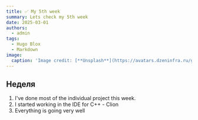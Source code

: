 ```yaml
---
title: ✅ My 5th week
summary: Lets check my 5th week
date: 2025-03-01
authors:
  - admin
tags:
  - Hugo Blox
  - Markdown
image:
  caption: 'Image credit: [**Unsplash**](https://avatars.dzeninfra.ru/get-zen_doc/3644482/pub_61e9459ac6b57f5c2b2bb3d7_61e961de527ce322d0fef83d/scale_1200)'
---
```


## Неделя

1. I've done most of the individual project this week.
2. I started working in the IDE for C++ - Clion
3. Everything is going very well

